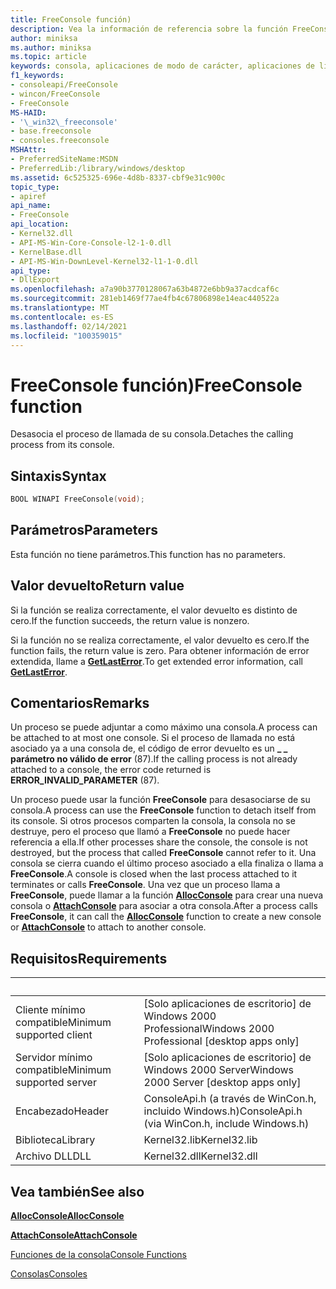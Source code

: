 ```yaml
---
title: FreeConsole función)
description: Vea la información de referencia sobre la función FreeConsole, que separa el proceso de llamada de su consola.
author: miniksa
ms.author: miniksa
ms.topic: article
keywords: consola, aplicaciones de modo de carácter, aplicaciones de línea de comandos, aplicaciones de terminal, API de consola
f1_keywords:
- consoleapi/FreeConsole
- wincon/FreeConsole
- FreeConsole
MS-HAID:
- '\_win32\_freeconsole'
- base.freeconsole
- consoles.freeconsole
MSHAttr:
- PreferredSiteName:MSDN
- PreferredLib:/library/windows/desktop
ms.assetid: 6c525325-696e-4d8b-8337-cbf9e31c900c
topic_type:
- apiref
api_name:
- FreeConsole
api_location:
- Kernel32.dll
- API-MS-Win-Core-Console-l2-1-0.dll
- KernelBase.dll
- API-MS-Win-DownLevel-Kernel32-l1-1-0.dll
api_type:
- DllExport
ms.openlocfilehash: a7a90b3770128067a63b4872e6bb9a37acdcaf6c
ms.sourcegitcommit: 281eb1469f77ae4fb4c67806898e14eac440522a
ms.translationtype: MT
ms.contentlocale: es-ES
ms.lasthandoff: 02/14/2021
ms.locfileid: "100359015"
---
```

# <a name="freeconsole-function"></a><span data-ttu-id="d2b10-104">FreeConsole función)</span><span class="sxs-lookup"><span data-stu-id="d2b10-104">FreeConsole function</span></span>

<span data-ttu-id="d2b10-105">Desasocia el proceso de llamada de su consola.</span><span class="sxs-lookup"><span data-stu-id="d2b10-105">Detaches the calling process from its console.</span></span>

## <a name="syntax"></a><span data-ttu-id="d2b10-106">Sintaxis</span><span class="sxs-lookup"><span data-stu-id="d2b10-106">Syntax</span></span>

```C
BOOL WINAPI FreeConsole(void);
```

## <a name="parameters"></a><span data-ttu-id="d2b10-107">Parámetros</span><span class="sxs-lookup"><span data-stu-id="d2b10-107">Parameters</span></span>

<span data-ttu-id="d2b10-108">Esta función no tiene parámetros.</span><span class="sxs-lookup"><span data-stu-id="d2b10-108">This function has no parameters.</span></span>

## <a name="return-value"></a><span data-ttu-id="d2b10-109">Valor devuelto</span><span class="sxs-lookup"><span data-stu-id="d2b10-109">Return value</span></span>

<span data-ttu-id="d2b10-110">Si la función se realiza correctamente, el valor devuelto es distinto de cero.</span><span class="sxs-lookup"><span data-stu-id="d2b10-110">If the function succeeds, the return value is nonzero.</span></span>

<span data-ttu-id="d2b10-111">Si la función no se realiza correctamente, el valor devuelto es cero.</span><span class="sxs-lookup"><span data-stu-id="d2b10-111">If the function fails, the return value is zero.</span></span> <span data-ttu-id="d2b10-112">Para obtener información de error extendida, llame a [**GetLastError**](/windows/win32/api/errhandlingapi/nf-errhandlingapi-getlasterror).</span><span class="sxs-lookup"><span data-stu-id="d2b10-112">To get extended error information, call [**GetLastError**](/windows/win32/api/errhandlingapi/nf-errhandlingapi-getlasterror).</span></span>

## <a name="remarks"></a><span data-ttu-id="d2b10-113">Comentarios</span><span class="sxs-lookup"><span data-stu-id="d2b10-113">Remarks</span></span>

<span data-ttu-id="d2b10-114">Un proceso se puede adjuntar a como máximo una consola.</span><span class="sxs-lookup"><span data-stu-id="d2b10-114">A process can be attached to at most one console.</span></span> <span data-ttu-id="d2b10-115">Si el proceso de llamada no está asociado ya a una consola de, el código de error devuelto es un **\_ \_ parámetro no válido de error** (87).</span><span class="sxs-lookup"><span data-stu-id="d2b10-115">If the calling process is not already attached to a console, the error code returned is **ERROR\_INVALID\_PARAMETER** (87).</span></span>

<span data-ttu-id="d2b10-116">Un proceso puede usar la función **FreeConsole** para desasociarse de su consola.</span><span class="sxs-lookup"><span data-stu-id="d2b10-116">A process can use the **FreeConsole** function to detach itself from its console.</span></span> <span data-ttu-id="d2b10-117">Si otros procesos comparten la consola, la consola no se destruye, pero el proceso que llamó a **FreeConsole** no puede hacer referencia a ella.</span><span class="sxs-lookup"><span data-stu-id="d2b10-117">If other processes share the console, the console is not destroyed, but the process that called **FreeConsole** cannot refer to it.</span></span> <span data-ttu-id="d2b10-118">Una consola se cierra cuando el último proceso asociado a ella finaliza o llama a **FreeConsole**.</span><span class="sxs-lookup"><span data-stu-id="d2b10-118">A console is closed when the last process attached to it terminates or calls **FreeConsole**.</span></span> <span data-ttu-id="d2b10-119">Una vez que un proceso llama a **FreeConsole**, puede llamar a la función [**AllocConsole**](allocconsole.md) para crear una nueva consola o [**AttachConsole**](attachconsole.md) para asociar a otra consola.</span><span class="sxs-lookup"><span data-stu-id="d2b10-119">After a process calls **FreeConsole**, it can call the [**AllocConsole**](allocconsole.md) function to create a new console or [**AttachConsole**](attachconsole.md) to attach to another console.</span></span>

## <a name="requirements"></a><span data-ttu-id="d2b10-120">Requisitos</span><span class="sxs-lookup"><span data-stu-id="d2b10-120">Requirements</span></span>

| &nbsp; | &nbsp; |
|-|-|
| <span data-ttu-id="d2b10-121">Cliente mínimo compatible</span><span class="sxs-lookup"><span data-stu-id="d2b10-121">Minimum supported client</span></span> | <span data-ttu-id="d2b10-122">\[Solo aplicaciones de escritorio\] de Windows 2000 Professional</span><span class="sxs-lookup"><span data-stu-id="d2b10-122">Windows 2000 Professional \[desktop apps only\]</span></span> |
| <span data-ttu-id="d2b10-123">Servidor mínimo compatible</span><span class="sxs-lookup"><span data-stu-id="d2b10-123">Minimum supported server</span></span> | <span data-ttu-id="d2b10-124">\[Solo aplicaciones de escritorio\] de Windows 2000 Server</span><span class="sxs-lookup"><span data-stu-id="d2b10-124">Windows 2000 Server \[desktop apps only\]</span></span> |
| <span data-ttu-id="d2b10-125">Encabezado</span><span class="sxs-lookup"><span data-stu-id="d2b10-125">Header</span></span> | <span data-ttu-id="d2b10-126">ConsoleApi.h (a través de WinCon.h, incluido Windows.h)</span><span class="sxs-lookup"><span data-stu-id="d2b10-126">ConsoleApi.h (via WinCon.h, include Windows.h)</span></span> |
| <span data-ttu-id="d2b10-127">Biblioteca</span><span class="sxs-lookup"><span data-stu-id="d2b10-127">Library</span></span> | <span data-ttu-id="d2b10-128">Kernel32.lib</span><span class="sxs-lookup"><span data-stu-id="d2b10-128">Kernel32.lib</span></span> |
| <span data-ttu-id="d2b10-129">Archivo DLL</span><span class="sxs-lookup"><span data-stu-id="d2b10-129">DLL</span></span> | <span data-ttu-id="d2b10-130">Kernel32.dll</span><span class="sxs-lookup"><span data-stu-id="d2b10-130">Kernel32.dll</span></span> |

## <a name="see-also"></a><span data-ttu-id="d2b10-131">Vea también</span><span class="sxs-lookup"><span data-stu-id="d2b10-131">See also</span></span>

[<span data-ttu-id="d2b10-132">**AllocConsole**</span><span class="sxs-lookup"><span data-stu-id="d2b10-132">**AllocConsole**</span></span>](allocconsole.md)

[<span data-ttu-id="d2b10-133">**AttachConsole**</span><span class="sxs-lookup"><span data-stu-id="d2b10-133">**AttachConsole**</span></span>](attachconsole.md)

[<span data-ttu-id="d2b10-134">Funciones de la consola</span><span class="sxs-lookup"><span data-stu-id="d2b10-134">Console Functions</span></span>](console-functions.md)

[<span data-ttu-id="d2b10-135">Consolas</span><span class="sxs-lookup"><span data-stu-id="d2b10-135">Consoles</span></span>](consoles.md)